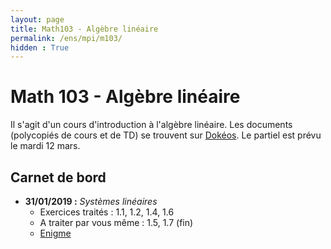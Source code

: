 ```yaml
---
layout: page
title: Math103 - Algèbre linéaire
permalink: /ens/mpi/m103/
hidden : True
---
```



# Math 103 - Algèbre linéaire

Il s'agit d'un cours d'introduction à l'algèbre linéaire. Les documents (polycopiés de cours et de TD) se trouvent sur [Dokéos](http://formation.u-psud.fr). Le partiel est prévu le mardi 12 mars.

## Carnet de bord

- **31/01/2019 :**  *Systèmes linéaires*
	* Exercices traités : 1.1, 1.2, 1.4, 1.6
	* A traiter par vous même : 1.5, 1.7 (fin)
	* [Enigme](http://images.math.cnrs.fr/Janvier-2019-2e-defi.html)